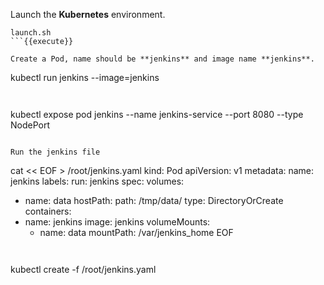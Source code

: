 

Launch the **Kubernetes** environment.

```
launch.sh
```{{execute}}

Create a Pod, name should be **jenkins** and image name **jenkins**.

```
kubectl run jenkins --image=jenkins 
```{{execute}}


```
kubectl expose pod jenkins --name jenkins-service --port 8080 --type NodePort
```{{execute}}

Run the jenkins file

```
cat << EOF > /root/jenkins.yaml
kind: Pod
apiVersion: v1
metadata:
  name: jenkins
  labels:
     run: jenkins
spec:
  volumes:
  - name: data
    hostPath:
      path: /tmp/data/
      type: DirectoryOrCreate
  containers:
  - name: jenkins
    image: jenkins
    volumeMounts:
    - name: data
      mountPath: /var/jenkins_home
EOF
```{{execute}}


```
kubectl create -f /root/jenkins.yaml
```{{execute}}





